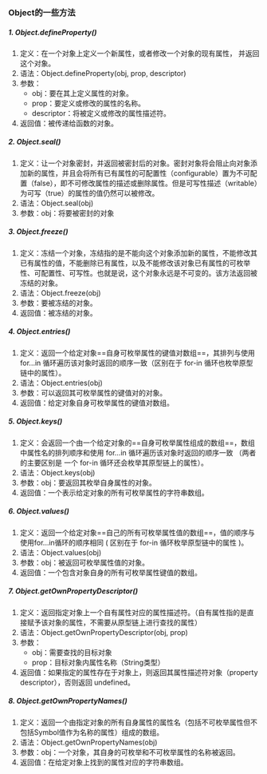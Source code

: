 ### Object的一些方法

##### 1. Object.defineProperty()
1. 定义：在一个对象上定义一个新属性，或者修改一个对象的现有属性， 并返回这个对象。
2. 语法：Object.defineProperty(obj, prop, descriptor)
3. 参数：
    - obj：要在其上定义属性的对象。
    - prop：要定义或修改的属性的名称。
    - descriptor：将被定义或修改的属性描述符。
4. 返回值：被传递给函数的对象。

##### 2. Object.seal()
1. 定义：让一个对象密封，并返回被密封后的对象。密封对象将会阻止向对象添加新的属性，并且会将所有已有属性的可配置性（configurable）置为不可配置（false），即不可修改属性的描述或删除属性。但是可写性描述（writable）为可写（true）的属性的值仍然可以被修改。
2. 语法：Object.seal(obj)
3. 参数：obj：将要被密封的对象

##### 3. Object.freeze()
1. 定义：冻结一个对象，冻结指的是不能向这个对象添加新的属性，不能修改其已有属性的值，不能删除已有属性，以及不能修改该对象已有属性的可枚举性、可配置性、可写性。也就是说，这个对象永远是不可变的。该方法返回被冻结的对象。
2. 语法：Object.freeze(obj)
3. 参数：要被冻结的对象。
4. 返回值：被冻结的对象。

##### 4. Object.entries()
1. 定义：返回一个给定对象==自身可枚举属性的键值对数组==，其排列与使用 for...in 循环遍历该对象时返回的顺序一致（区别在于 for-in 循环也枚举原型链中的属性）。
2. 语法：Object.entries(obj)
3. 参数：可以返回其可枚举属性的键值对的对象。
4. 返回值：给定对象自身可枚举属性的键值对数组。

##### 5. Object.keys()
1. 定义：会返回一个由一个给定对象的==自身可枚举属性组成的数组==，数组中属性名的排列顺序和使用 for...in 循环遍历该对象时返回的顺序一致 （两者的主要区别是 一个 for-in 循环还会枚举其原型链上的属性）。
2. 语法：Object.keys(obj)
3. 参数：obj：要返回其枚举自身属性的对象。
4. 返回值：一个表示给定对象的所有可枚举属性的字符串数组。

##### 6. Object.values()
1. 定义：返回一个给定对象==自己的所有可枚举属性值的数组==，值的顺序与使用for...in循环的顺序相同 ( 区别在于 for-in 循环枚举原型链中的属性 )。
2. 语法：Object.values(obj)
3. 参数：obj：被返回可枚举属性值的对象。
4. 返回值：一个包含对象自身的所有可枚举属性键值的数组。

##### 7. Object.getOwnPropertyDescriptor()
1. 定义：返回指定对象上一个自有属性对应的属性描述符。（自有属性指的是直接赋予该对象的属性，不需要从原型链上进行查找的属性）
2. 语法：Object.getOwnPropertyDescriptor(obj, prop)
3. 参数：
    - obj：需要查找的目标对象
    - prop：目标对象内属性名称（String类型）
4. 返回值：如果指定的属性存在于对象上，则返回其属性描述符对象（property descriptor），否则返回 undefined。

##### 8. Object.getOwnPropertyNames()
1. 定义：返回一个由指定对象的所有自身属性的属性名（包括不可枚举属性但不包括Symbol值作为名称的属性）组成的数组。
2. 语法：Object.getOwnPropertyNames(obj)
3. 参数：obj：一个对象，其自身的可枚举和不可枚举属性的名称被返回。
4. 返回值：在给定对象上找到的属性对应的字符串数组。